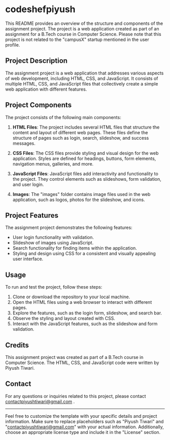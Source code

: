 # codeshefpiyush

This README provides an overview of the structure and components of the assignment project. The project is a web application created as part of an assignment for a B.Tech course in Computer Science. Please note that this project is not related to the "campusX" startup mentioned in the user profile.

## Project Description

The assignment project is a web application that addresses various aspects of web development, including HTML, CSS, and JavaScript. It consists of multiple HTML, CSS, and JavaScript files that collectively create a simple web application with different features.

## Project Components

The project consists of the following main components:

1. **HTML Files**: The project includes several HTML files that structure the content and layout of different web pages. These files define the structure of pages such as login, search, slideshow, and success messages.

2. **CSS Files**: The CSS files provide styling and visual design for the web application. Styles are defined for headings, buttons, form elements, navigation menus, galleries, and more.

3. **JavaScript Files**: JavaScript files add interactivity and functionality to the project. They control elements such as slideshows, form validation, and user login.

4. **Images**: The "images" folder contains image files used in the web application, such as logos, photos for the slideshow, and icons.

## Project Features

The assignment project demonstrates the following features:

- User login functionality with validation.
- Slideshow of images using JavaScript.
- Search functionality for finding items within the application.
- Styling and design using CSS for a consistent and visually appealing user interface.

## Usage

To run and test the project, follow these steps:

1. Clone or download the repository to your local machine.
2. Open the HTML files using a web browser to interact with different pages.
3. Explore the features, such as the login form, slideshow, and search bar.
4. Observe the styling and layout created with CSS.
5. Interact with the JavaScript features, such as the slideshow and form validation.

## Credits

This assignment project was created as part of a B.Tech course in Computer Science. The HTML, CSS, and JavaScript code were written by Piyush Tiwari.


## Contact

For any questions or inquiries related to this project, please contact contactpiyushtiwari@gmail.com .

---

Feel free to customize the template with your specific details and project information. Make sure to replace placeholders such as "Piyush Tiwari" and "contactpiyushtiwari@gmail.com" with your actual information. Additionally, choose an appropriate license type and include it in the "License" section.
